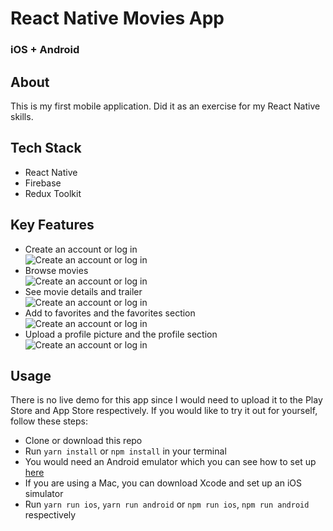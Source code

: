 # React Native Movies App

### iOS + Android

## About

This is my first mobile application. Did it as an exercise for my React Native skills.

## Tech Stack

- React Native
- Firebase
- Redux Toolkit

## Key Features

- Create an account or log in <br />
  ![Create an account or log in](https://media.giphy.com/media/mf4Y8QUAVQk1HWC5Kb/giphy.gif)
- Browse movies <br />
  ![Create an account or log in](https://media.giphy.com/media/cttOlOKODc5zWtejzs/giphy.gif)
- See movie details and trailer <br />
  ![Create an account or log in](https://media.giphy.com/media/qnc2vv2QYJ6GxAtgEF/giphy.gif)
- Add to favorites and the favorites section <br />
  ![Create an account or log in](https://media.giphy.com/media/o8mjeKRENjs6yGg2v4/giphy.gif)
- Upload a profile picture and the profile section <br />
  ![Create an account or log in](https://media.giphy.com/media/TDW8Ok91a4aOoKF86w/giphy.gif)

## Usage

There is no live demo for this app since I would need to upload it to the Play Store and App Store respectively.
If you would like to try it out for yourself, follow these steps:

- Clone or download this repo
- Run `yarn install` or `npm install` in your terminal
- You would need an Android emulator which you can see how to set up [here](https://developer.android.com/studio/run/managing-avds)
- If you are using a Mac, you can download Xcode and set up an iOS simulator
- Run `yarn run ios`, `yarn run android` or `npm run ios`, `npm run android` respectively
